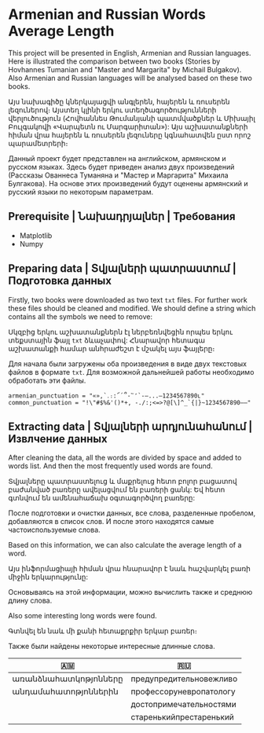# Armenian and Russian Words Average Length

This project will be presented in English, Armenian and Russian languages. Here is illustrated the comparison between two books (Stories by Hovhannes Tumanian and "Master and Margarita" by Michail Bulgakov). Also Armenian and Russian languages will be analysed based on these two books.

Այս նախագիծը կներկայացվի անգլերեն, հայերեն և ռուսերեն լեզուներով։ Այստեղ կլինի երկու ստեղծագործությունների վերլուծություն (Հովհաննես Թումանյանի պատմվածքներ և Միխայիլ Բուլգակովի «Վարպետն ու Մարգարիտան»): Այս աշխատանքների հիման վրա հայերեն և ռուսերեն լեզուները կգնահատվեն ըստ որոշ պարամետրերի։

Данный проект будет представлен на английском, армянском и русском языках. Здесь будет приведен анализ двух произведений (Рассказы Ованнеса Туманяна и "Мастер и Маргарита" Михаила Булгакова). На основе этих произведений будут оценены армянский и русский языки по некоторым параметрам.


## Prerequisite | Նախադրյալներ | Требования

* Matplotlib
* Numpy

## Preparing data | Տվյալների պատրաստում | Подготовка данных

Firstly, two books were downloaded as two text `txt` files. For further work these files should be cleaned and modified. We should define a string which contains all the symbols we need to remove:

Սկզբից երկու աշխատանքներն էլ ներբեռնվեցին որպես երկու տեքստային ֆայլ `txt` ձևաչափով: Հնարավոր հետագա աշխատանքի համար անհրաժեշտ է մշակել այս ֆայլերը։

Для начала были загружены оба произведения в виде двух текстовых файлов в формате `txt`. Для возможной дальнейшей работы необходимо обработать эти файлы.

```
armenian_punctuation = "«»,՝․։:՜՛՞֊՟՚`-—...–1234567890ւ"
common_punctuation = "!\"#$%&'()*+, -./:;<=>?@[\]^_`{|}~1234567890—–"
```

## Extracting data | Տվյալների արդյունահանում | Извлчение данных

After cleaning the data, all the words are divided by space and added to words list. And then the most frequently used words are found.

Տվյալները պատրաստելուց և մաքրելուց հետո բոլոր բացատով բաժանված բառերը ավելացվում են բառերի ցանկ: Եվ հետո գտնվում են ամենահաճախ օգտագործվող բառերը:

После подготовки и очистки данных, все слова, разделенные пробелом, добавляются в список слов. И после этого находятся самые частоиспользуемые слова.


Based on this information, we can also calculate the average length of a word.

Այս ինֆորմացիայի հիման վրա հնարավոր է նաև հաշվարկել բառի միջին երկարությունը:

Основываясь на этой информации, можно вычислить также и среднюю длину слова.


Also some interesting long words were found.

Գտնվել են նաև մի քանի հետաքրքիր երկար բառեր։

Также были найдены некоторые интересные длинные слова.

| :armenia: | :ru: |
| --- | --- |
| առանձնահատկոթյոնները | предупредительновежливо |
| անդամահատոթյոններին | профессоруневропатологу |
| | достопримечательностями |
| | старенькийпрестаренький |

